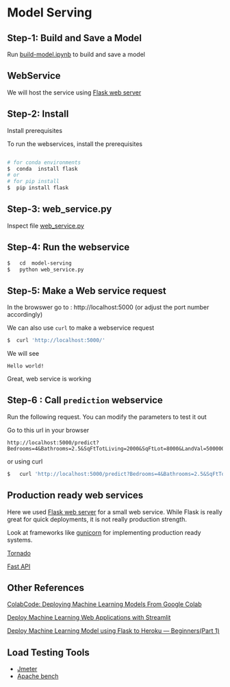 # Model Serving

## Step-1: Build and Save a Model

Run [build-model.ipynb](build-model.ipynb) to build and save a model

## WebService

We will host the service using [Flask web server](https://flask.palletsprojects.com/en/1.1.x/)

## Step-2: Install 

Install prerequisites

To run the webservices, install the prerequisites

```bash

# for conda environments
$  conda  install flask
# or
# for pip install
$  pip install flask
```

## Step-3: web_service.py

Inspect file [web_service.py](web_service.py)


## Step-4: Run the webservice

```bash
$   cd  model-serving
$   python web_service.py
```

## Step-5: Make a Web service request

In the browswer go to : http://localhost:5000  (or adjust the port number accordingly)

We can also use `curl` to make a webservice request

```bash
$  curl 'http://localhost:5000/'
```

We will see 

```text
Hello world!
```

Great, web service is working

## Step-6 : Call `prediction` webservice

Run the following request.  You can modify the parameters to test it out

Go to this url in your browser

```text
http://localhost:5000/predict?Bedrooms=4&Bathrooms=2.5&SqFtTotLiving=2000&SqFtLot=8000&LandVal=500000
```

or using curl

```bash
$   curl 'http://localhost:5000/predict?Bedrooms=4&Bathrooms=2.5&SqFtTotLiving=2000&SqFtLot=8000&LandVal=500000'
```

## Production ready web services

Here we used [Flask web server](https://flask.palletsprojects.com/en/1.1.x/) for a small web service.  While Flask is really great for quick deployments, it is not really production strength.

Look at frameworks like [gunicorn](https://gunicorn.org/) for implementing production ready systems.

[Tornado](https://www.tornadoweb.org/en/stable/)

[Fast API](https://realpython.com/fastapi-python-web-apis/)

## Other References

[ColabCode: Deploying Machine Learning Models From Google Colab](https://towardsdatascience.com/colabcode-deploying-machine-learning-models-from-google-colab-54e0d37a7b09)

[Deploy Machine Learning Web Applications with Streamlit](https://ngugijoan.medium.com/deploy-machine-learning-web-applications-with-streamlit-238b0380679d)

[Deploy Machine Learning Model using Flask to Heroku — Beginners(Part 1)](https://medium.com/analytics-vidhya/deploy-machine-learning-model-using-flask-to-heroku-beginners-part-1-451b117a4c7e)


## Load Testing Tools

- [Jmeter](https://jmeter.apache.org/)
- [Apache bench](https://httpd.apache.org/docs/2.4/programs/ab.html)